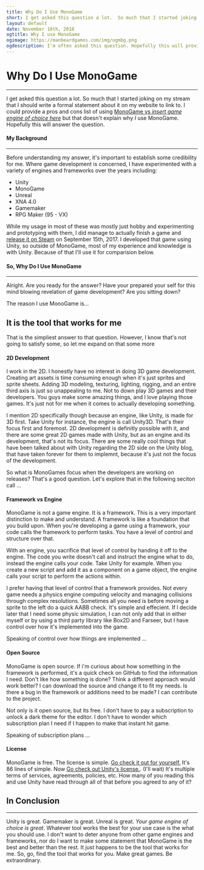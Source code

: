 ```yaml
---
title: Why Do I Use MonoGame
short: I get asked this question a lot.  So much that I started joking on my stream that I should write a formal statement about it on my website to link to.  I could provide a pros and cons list of using MonoGame vs insert game engine of choice here but that doesn't explain why I use MonoGame.  Hopefully this will answer the question.
layout: default
date: November 18th, 2018
ogtitle: Why I use MonoGame
ogimage: https://manbeardgames.com/img/ogmbg.png
ogdescription: I'm often asked this question. Hopefully this will provide an answer.
---
```

<div class="container post">

# Why Do I Use MonoGame 
---  
I get asked this question a lot.  So much that I started joking on my stream that I
should write a formal statement about it on my website to link to.  I could provide
a pros and cons list of using [MonoGame vs _insert game engine of choice here_](https://www.google.com/search?q=Monogame+vs) but that
doesn't explain why _I_ use MonoGame.  Hopefully this will answer the question.

#### My Background  
---
Before understanding my answer, it's important to establish some credibility for me.
Where game development is concerned, I have experimented with a variety of engines and frameworks over the years including:
* Unity
* MonoGame
* Unreal
* XNA 4.0
* Gamemaker
* RPG Maker (95 - VX)

While my usage in most of these was mostly just hobby and experimenting and prototyping with them, I did manage to
actually finish a game and [release it on Steam](https://store.steampowered.com/app/697710/Ophidian/) on September 15th, 2017.
I developed that game using Unity, so outside of MonoGame, most of my experience and knowledge is with Unity. Because of that
I'll use it for comparision below.

#### So, Why Do I Use MonoGame
---
Alright. Are you ready for the answer?  Have your prepared your self for this mind blowing revelation of game development?
Are you sitting down?  

The reason I use MonoGame is...  

<div class="text-center">  

## It is the tool that works for me

</div>  
<p></p>  

That is the simpliest answer to that question.  However, I know that's not going to satisfy some, so let me expand on that
some more  

#### 2D Development
I work in the 2D.  I honestly have no interest in doing 3D game development.  Creating art assets is time consuming enough
when it's just sprites and sprite sheets.  Adding 3D modeling, texturing, lighting, rigging, and an entire third axis is just
so unappealing to me. Not to down play 3D games and their developers.  You guys make some amazing things, and I love playing 
those games. It's just not for me when it comes to actually developing something.

I mention 2D specifically though because an engine, like Unity, is made for 3D first. Take Unity for instance, the engine is
call Unity3D.  That's their focus first and foremost.  2D development is definitly possible with it, and there are some great
2D games made with Unity, but as an engine and its development, that's not its focus.  There are some really cool things that
have been talked about with Unity regarding the 2D side on the Unity blog, that have taken forever for them to implemnt, because
it's just not the focus of the development.

So what is MonoGames focus when the developers are working on releases?  That's a good question. Let's explore that in the following
seciton call ...

#### Framework vs Engine
MonoGame is not a game engine. It is a framework. This is a very important distinction to make and understand. A framework is
like a foundation that you build upon. When you're developing a game using a framework, your code calls the framework to perform
tasks. You have a level of control and structure over that.  

With an engine, you sacrifice that level of control by handing it off to the engine.  The code you write doesn't call and instruct
the engine what to do, instead the engine calls your code. Take Unity for example. When you create a new script and add it as
a component on a game object, the engine calls your script to perform the actions within.

I prefer having that level of control that a framework provides. Not every game needs a physics engine computing velocity and
managing collisions through complex resolutions.  Sometimes all you need is before moving a sprite to the left do a quick AABB
check.  It's simple and effecient. If I decide later that I need some physic simulation, I can not only add that in either myself
or by using a third party library like Box2D and Farseer, but I have control over how it's implemented into the game. 

Speaking of control over how things are implemented ...  

#### Open Source
MonoGame is open source.  If i'm curious about how something in the framework is performed, it's a quick check on GitHub to find
the information I need.  Don't like how something is done? Think a different approach would work better? I can download the source
and change it to fit my needs. Is there a bug in the framework or additions need to be made? I can contribute to the project.

Not only is it open source, but its free.  I don't have to pay a subscription to unlock a dark theme for the editor. I don't have
to wonder which subscription plan I need if I happen to make that instant hit game. 

Speaking of subscription plans ...

#### License
MonoGame is free. The license is simple. [Go check it out for yourself.](https://github.com/MonoGame/MonoGame/blob/develop/LICENSE.txt)  It's 86
lines of simple.  Now [Go check out Unity's license.](https://unity3d.com/legal). (I'll wait) It's multiple terms of services, agreements, policies, etc.
How many of you reading this and use Unity have read through all of that before you agreed to any of it?  

## In Conclusion  
---
Unity is great. Gamemaker is great. Unreal is great. _Your game engine of choice is great_.  Whatever tool works the best for your use case is the what
you should use.  I don't want to deter anyone from other game engines and frameworks, nor do I want to make some statement that MonoGame is the best and
better than the rest. It just happens to be the tool that works for me. So, go, find the tool that works for you. Make great games. Be extraordinary.


</div>